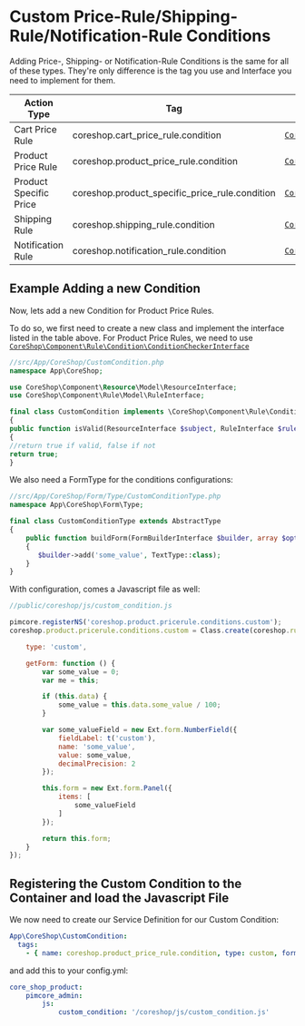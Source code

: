 # Custom Price-Rule/Shipping-Rule/Notification-Rule Conditions

Adding Price-, Shipping- or Notification-Rule Conditions is the same for all of these types. They're only difference is
the
tag you use and Interface you need to implement for them.

| Action Type            | Tag                                            | Interface/AbstractClass                                                                                                                                                                                           |
|------------------------|------------------------------------------------|-------------------------------------------------------------------------------------------------------------------------------------------------------------------------------------------------------------------|
| Cart Price Rule        | coreshop.cart_price_rule.condition             | [```CoreShop\Component\Order\Cart\Rule\Condition\AbstractConditionChecker```](https://github.com/coreshop/CoreShop/blob/master/src/CoreShop/Component/Order/Cart/Rule/Condition/AbstractConditionChecker.php)     |
| Product Price Rule     | coreshop.product_price_rule.condition          | [```CoreShop\Component\Rule\Condition\ConditionCheckerInterface```](https://github.com/coreshop/CoreShop/blob/master/src/CoreShop/Component/Rule/Condition/ConditionCheckerInterface.php)                         |
| Product Specific Price | coreshop.product_specific_price_rule.condition | [```CoreShop\Component\Rule\Condition\ConditionCheckerInterface```](https://github.com/coreshop/CoreShop/blob/master/src/CoreShop/Component/Rule/Condition/ConditionCheckerInterface.php)                         |
| Shipping Rule          | coreshop.shipping_rule.condition               | [```CoreShop\Component\Shipping\Rule\Condition\CategoriesConditionChecker```](https://github.com/coreshop/CoreShop/blob/master/src/CoreShop/Component/Shipping/Rule/Condition/AbstractConditionChecker.php)       |
| Notification Rule      | coreshop.notification_rule.condition           | [```CoreShop\Component\Notification\Rule\Condition\AbstractConditionChecker```](https://github.com/coreshop/CoreShop/blob/master/src/CoreShop/Component/Notification/Rule/Condition/AbstractConditionChecker.php) |

## Example Adding a new Condition

Now, lets add a new Condition for Product Price Rules.

To do so, we first need to create a new class and implement the interface listed in the table above. For Product Price
Rules, we need to use
[```CoreShop\Component\Rule\Condition\ConditionCheckerInterface```](https://github.com/coreshop/CoreShop/blob/master/src/CoreShop/Component/Rule/Condition/ConditionCheckerInterface.php)

```php
//src/App/CoreShop/CustomCondition.php
namespace App\CoreShop;

use CoreShop\Component\Resource\Model\ResourceInterface;
use CoreShop\Component\Rule\Model\RuleInterface;

final class CustomCondition implements \CoreShop\Component\Rule\Condition\ConditionCheckerInterface
{
public function isValid(ResourceInterface $subject, RuleInterface $rule, array $configuration, array $params = []): bool
{
//return true if valid, false if not
return true;
}
```

We also need a FormType for the conditions configurations:

```php
//src/App/CoreShop/Form/Type/CustomConditionType.php
namespace App\CoreShop\Form\Type;

final class CustomConditionType extends AbstractType
{
    public function buildForm(FormBuilderInterface $builder, array $options): void
    {
       $builder->add('some_value', TextType::class);
    }
}
```

With configuration, comes a Javascript file as well:

```javascript
//public/coreshop/js/custom_condition.js

pimcore.registerNS('coreshop.product.pricerule.conditions.custom');
coreshop.product.pricerule.conditions.custom = Class.create(coreshop.rules.conditions.abstract, {

    type: 'custom',

    getForm: function () {
        var some_value = 0;
        var me = this;

        if (this.data) {
            some_value = this.data.some_value / 100;
        }

        var some_valueField = new Ext.form.NumberField({
            fieldLabel: t('custom'),
            name: 'some_value',
            value: some_value,
            decimalPrecision: 2
        });

        this.form = new Ext.form.Panel({
            items: [
                some_valueField
            ]
        });

        return this.form;
    }
});
```

## Registering the Custom Condition to the Container and load the Javascript File

We now need to create our Service Definition for our Custom Condition:

```yaml
App\CoreShop\CustomCondition:
  tags:
    - { name: coreshop.product_price_rule.condition, type: custom, form-type: App\CoreShop\Form\Type\CustomConditionType }
```

and add this to your config.yml:

```yaml
core_shop_product:
    pimcore_admin:
        js:
            custom_condition: '/coreshop/js/custom_condition.js'
